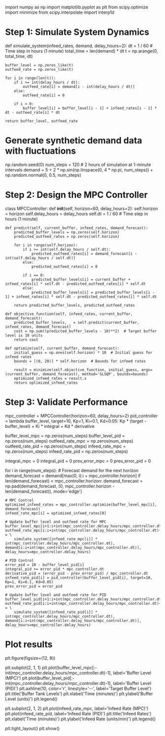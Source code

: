 import numpy as np
import matplotlib.pyplot as plt
from scipy.optimize import minimize
from scipy.interpolate import interp1d

# Step 1: Simulate System Dynamics
def simulate_system(infeed_rates, demand, delay_hours=2):
    dt = 1 / 60  # Time step in hours (1 minute)
    total_time = len(demand) * dt
    t = np.arange(0, total_time, dt)
    
    buffer_level = np.zeros_like(t)
    outfeed_rate = np.zeros_like(t)
    
    for i in range(len(t)):
        if i >= int(delay_hours / dt):
            outfeed_rate[i] = demand[i - int(delay_hours / dt)]
        else:
            outfeed_rate[i] = 0
        
        if i > 0:
            buffer_level[i] = buffer_level[i - 1] + infeed_rates[i - 1] * dt - outfeed_rate[i] * dt
    
    return buffer_level, outfeed_rate

# Generate synthetic demand data with fluctuations
np.random.seed(0)
num_steps = 120  # 2 hours of simulation at 1-minute intervals
demand = 5 + 2 * np.sin(np.linspace(0, 4 * np.pi, num_steps)) + np.random.normal(0, 0.5, num_steps)

# Step 2: Design the MPC Controller
class MPCController:
    def __init__(self, horizon=60, delay_hours=2):
        self.horizon = horizon
        self.delay_hours = delay_hours
        self.dt = 1 / 60  # Time step in hours (1 minute)
    
    def predict(self, current_buffer, infeed_rates, demand_forecast):
        predicted_buffer_levels = np.zeros(self.horizon)
        predicted_outfeed_rates = np.zeros(self.horizon)
        
        for i in range(self.horizon):
            if i >= int(self.delay_hours / self.dt):
                predicted_outfeed_rates[i] = demand_forecast[i - int(self.delay_hours / self.dt)]
            else:
                predicted_outfeed_rates[i] = 0
            
            if i == 0:
                predicted_buffer_levels[i] = current_buffer + infeed_rates[i] * self.dt - predicted_outfeed_rates[i] * self.dt
            else:
                predicted_buffer_levels[i] = predicted_buffer_levels[i - 1] + infeed_rates[i] * self.dt - predicted_outfeed_rates[i] * self.dt
        
        return predicted_buffer_levels, predicted_outfeed_rates
    
    def objective_function(self, infeed_rates, current_buffer, demand_forecast):
        predicted_buffer_levels, _ = self.predict(current_buffer, infeed_rates, demand_forecast)
        cost = np.sum((predicted_buffer_levels - 10)**2)  # Target buffer level is 10 units
        return cost
    
    def optimize(self, current_buffer, demand_forecast):
        initial_guess = np.ones(self.horizon) * 10  # Initial guess for infeed rates
        bounds = [(0, 20)] * self.horizon  # Bounds for infeed rates
        
        result = minimize(self.objective_function, initial_guess, args=(current_buffer, demand_forecast), method='SLSQP', bounds=bounds)
        optimized_infeed_rates = result.x
        return optimized_infeed_rates

# Step 3: Validate Performance
mpc_controller = MPCController(horizon=60, delay_hours=2)
pid_controller = lambda buffer_level, target=10, Kp=1, Ki=0.1, Kd=0.05: Kp * (target - buffer_level) + Ki * integral + Kd * derivative

buffer_level_mpc = np.zeros(num_steps)
buffer_level_pid = np.zeros(num_steps)
outfeed_rate_mpc = np.zeros(num_steps)
outfeed_rate_pid = np.zeros(num_steps)
infeed_rate_mpc = np.zeros(num_steps)
infeed_rate_pid = np.zeros(num_steps)

integral_mpc = 0
integral_pid = 0
prev_error_mpc = 0
prev_error_pid = 0

for i in range(num_steps):
    # Forecast demand for the next horizon
    demand_forecast = demand[max(0, i):i + mpc_controller.horizon]
    if len(demand_forecast) < mpc_controller.horizon:
        demand_forecast = np.pad(demand_forecast, (0, mpc_controller.horizon - len(demand_forecast)), mode='edge')
    
    # MPC Control
    optimized_infeed_rates = mpc_controller.optimize(buffer_level_mpc[i], demand_forecast)
    infeed_rate_mpc[i] = optimized_infeed_rates[0]
    
    # Update buffer level and outfeed rate for MPC
    buffer_level_mpc[i+1:i+int(mpc_controller.delay_hours/mpc_controller.dt)+1], outfeed_rate_mpc[i:i+int(mpc_controller.delay_hours/mpc_controller.dt)+1] = \
        simulate_system([infeed_rate_mpc[i]] * int(mpc_controller.delay_hours/mpc_controller.dt), demand[i:i+int(mpc_controller.delay_hours/mpc_controller.dt)], delay_hours=mpc_controller.delay_hours)
    
    # PID Control
    error_pid = 10 - buffer_level_pid[i]
    integral_pid += error_pid * mpc_controller.dt
    derivative_pid = (error_pid - prev_error_pid) / mpc_controller.dt
    infeed_rate_pid[i] = pid_controller(buffer_level_pid[i], target=10, Kp=1, Ki=0.1, Kd=0.05)
    prev_error_pid = error_pid
    
    # Update buffer level and outfeed rate for PID
    buffer_level_pid[i+1:i+int(mpc_controller.delay_hours/mpc_controller.dt)+1], outfeed_rate_pid[i:i+int(mpc_controller.delay_hours/mpc_controller.dt)+1] = \
        simulate_system([infeed_rate_pid[i]] * int(mpc_controller.delay_hours/mpc_controller.dt), demand[i:i+int(mpc_controller.delay_hours/mpc_controller.dt)], delay_hours=mpc_controller.delay_hours)

# Plot results
plt.figure(figsize=(12, 8))

plt.subplot(2, 1, 1)
plt.plot(buffer_level_mpc[:-int(mpc_controller.delay_hours/mpc_controller.dt)-1], label='Buffer Level (MPC)')
plt.plot(buffer_level_pid[:-int(mpc_controller.delay_hours/mpc_controller.dt)-1], label='Buffer Level (PID)')
plt.axhline(10, color='r', linestyle='--', label='Target Buffer Level')
plt.title('Buffer Tank Levels')
plt.xlabel('Time (minutes)')
plt.ylabel('Buffer Level (units)')
plt.legend()

plt.subplot(2, 1, 2)
plt.plot(infeed_rate_mpc, label='Infeed Rate (MPC)')
plt.plot(infeed_rate_pid, label='Infeed Rate (PID)')
plt.title('Infeed Rates')
plt.xlabel('Time (minutes)')
plt.ylabel('Infeed Rate (units/min)')
plt.legend()

plt.tight_layout()
plt.show()




